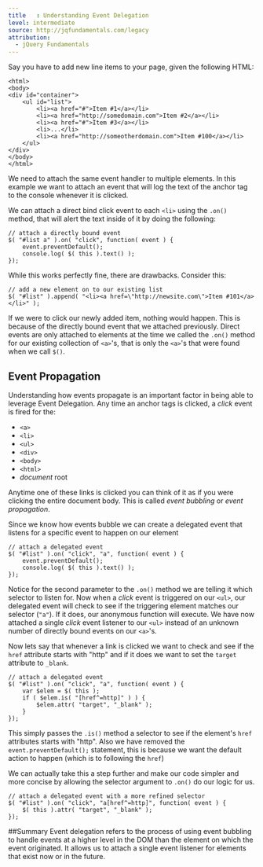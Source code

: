 ```yaml
---
title   : Understanding Event Delegation
level: intermediate
source: http://jqfundamentals.com/legacy
attribution:
  - jQuery Fundamentals
---
```


Say you have to add new line items to your page, given the following HTML:
```
<html>
<body>
<div id="container">
	<ul id="list">
		<li><a href="#">Item #1</a></li>
		<li><a href="http://somedomain.com">Item #2</a></li>
		<li><a href="#">Item #3</a></li>
		<li>...</li>
		<li><a href="http://someotherdomain.com">Item #100</a></li>
	</ul>
</div>
</body>
</html>
```

We need to attach the same event handler to multiple elements. In this example we want to attach an event that will log the text of the anchor tag to the console whenever it is clicked.

We can attach a direct bind click event to each `<li>` using the `.on()` method, that will alert the text inside of it by doing the following:
```
// attach a directly bound event
$( "#list a" ).on( "click", function( event ) {
	event.preventDefault();
	console.log( $( this ).text() );
});
```

While this works perfectly fine, there are drawbacks. Consider this:
```
// add a new element on to our existing list
$( "#list" ).append( "<li><a href=\"http://newsite.com\">Item #101</a></li>" );
```
If we were to click our newly added item, nothing would happen. This is because of the directly bound event that we attached previously. Direct events are only attached to elements at the time we called the `.on()` method for our existing collection of `<a>`'s, that is only the `<a>`'s that were found when we call `$()`.

## Event Propagation
Understanding how events propagate is an important factor in being able to leverage Event Delegation. Any time an anchor tags is clicked, a *click* event is fired for the:

* `<a>`
* `<li>`
* `<ul>`
* `<div>`
* `<body>`
* `<html>`
* *document* root

Anytime one of these links is clicked you can think of it as if you were clicking the entire document body. This is called *event bubbling* or *event propagation*.

Since we know how events bubble we can create a delegated event that listens for a specific event to happen on our element
```
// attach a delegated event
$( "#list" ).on( "click", "a", function( event ) {
	event.preventDefault();
	console.log( $( this ).text() );
});
```
Notice for the second parameter to the `.on()` method we are telling it which selector to listen for. Now when a *click* event is triggered on our `<ul>`, our delegated event will check to see if the triggering element matches our selector (`"a"`). If it does, our anonymous function will execute. We have now attached a single *click* event listener to our `<ul>` instead of an unknown number of directly bound events on our `<a>`'s.

Now lets say that whenever a link is clicked we want to check and see if the `href` attribute starts with "http" and if it does we want to set the `target` attribute to `_blank`.
```
// attach a delegated event
$( "#list" ).on( "click", "a", function( event ) {
	var $elem = $( this );
	if ( $elem.is( "[href^=http]" ) ) {
		$elem.attr( "target", "_blank" );
	}
});
```
This simply passes the `.is()` method a selector to see if the element's `href` attributes starts with "http". Also we have removed the `event.preventDefault();` statement, this is because we want the default action to happen (which is to following the `href`)

We can actually take this a step further and make our code simpler and more concise by allowing the selector argument to `.on()` do our logic for us.
```
// attach a delegated event with a more refined selector
$( "#list" ).on( "click", "a[href^=http]", function( event ) {
	$( this ).attr( "target", "_blank" );
});
```

##Summary
Event delegation refers to the process of using event bubbling to handle events at a higher level in the DOM than the element on which the event originated. It allows us to attach a single event listener for elements that exist now or in the future.
